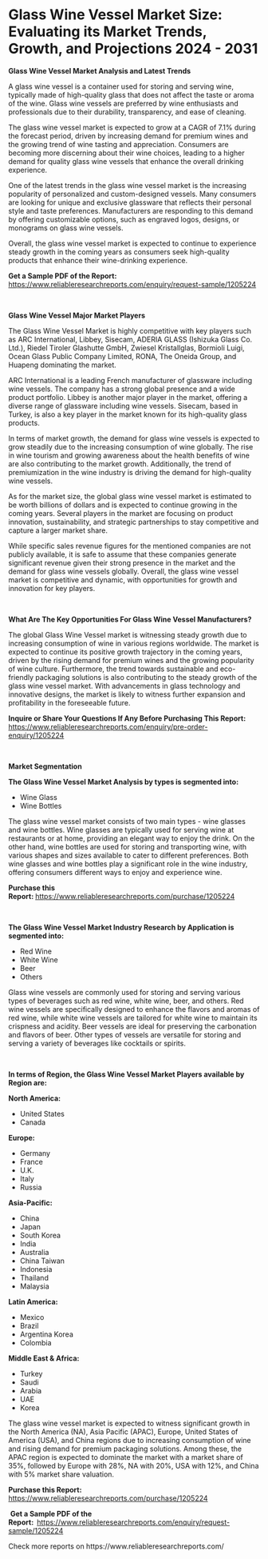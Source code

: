 <p><h1>Glass Wine Vessel Market Size: Evaluating its Market Trends, Growth, and Projections 2024 - 2031</h1></p><p><strong>Glass Wine Vessel Market Analysis and Latest Trends</strong></p>
<p><p>A glass wine vessel is a container used for storing and serving wine, typically made of high-quality glass that does not affect the taste or aroma of the wine. Glass wine vessels are preferred by wine enthusiasts and professionals due to their durability, transparency, and ease of cleaning.</p><p>The glass wine vessel market is expected to grow at a CAGR of 7.1% during the forecast period, driven by increasing demand for premium wines and the growing trend of wine tasting and appreciation. Consumers are becoming more discerning about their wine choices, leading to a higher demand for quality glass wine vessels that enhance the overall drinking experience.</p><p>One of the latest trends in the glass wine vessel market is the increasing popularity of personalized and custom-designed vessels. Many consumers are looking for unique and exclusive glassware that reflects their personal style and taste preferences. Manufacturers are responding to this demand by offering customizable options, such as engraved logos, designs, or monograms on glass wine vessels.</p><p>Overall, the glass wine vessel market is expected to continue to experience steady growth in the coming years as consumers seek high-quality products that enhance their wine-drinking experience.</p></p>
<p><strong>Get a Sample PDF of the Report:&nbsp;</strong> <a href="https://www.reliableresearchreports.com/enquiry/request-sample/1205224">https://www.reliableresearchreports.com/enquiry/request-sample/1205224</a></p>
<p>&nbsp;</p>
<p><strong>Glass Wine Vessel Major Market Players</strong></p>
<p><p>The Glass Wine Vessel Market is highly competitive with key players such as ARC International, Libbey, Sisecam, ADERIA GLASS (Ishizuka Glass Co. Ltd.), Riedel Tiroler Glashutte GmbH, Zwiesel Kristallglas, Bormioli Luigi, Ocean Glass Public Company Limited, RONA, The Oneida Group, and Huapeng dominating the market.</p><p>ARC International is a leading French manufacturer of glassware including wine vessels. The company has a strong global presence and a wide product portfolio. Libbey is another major player in the market, offering a diverse range of glassware including wine vessels. Sisecam, based in Turkey, is also a key player in the market known for its high-quality glass products.</p><p>In terms of market growth, the demand for glass wine vessels is expected to grow steadily due to the increasing consumption of wine globally. The rise in wine tourism and growing awareness about the health benefits of wine are also contributing to the market growth. Additionally, the trend of premiumization in the wine industry is driving the demand for high-quality wine vessels.</p><p>As for the market size, the global glass wine vessel market is estimated to be worth billions of dollars and is expected to continue growing in the coming years. Several players in the market are focusing on product innovation, sustainability, and strategic partnerships to stay competitive and capture a larger market share.</p><p>While specific sales revenue figures for the mentioned companies are not publicly available, it is safe to assume that these companies generate significant revenue given their strong presence in the market and the demand for glass wine vessels globally. Overall, the glass wine vessel market is competitive and dynamic, with opportunities for growth and innovation for key players.</p></p>
<p>&nbsp;</p>
<p><strong>What Are The Key Opportunities For Glass Wine Vessel Manufacturers?</strong></p>
<p><p>The global Glass Wine Vessel market is witnessing steady growth due to increasing consumption of wine in various regions worldwide. The market is expected to continue its positive growth trajectory in the coming years, driven by the rising demand for premium wines and the growing popularity of wine culture. Furthermore, the trend towards sustainable and eco-friendly packaging solutions is also contributing to the steady growth of the glass wine vessel market. With advancements in glass technology and innovative designs, the market is likely to witness further expansion and profitability in the foreseeable future.</p></p>
<p><strong>Inquire or Share Your Questions If Any Before Purchasing This Report:</strong> <a href="https://www.reliableresearchreports.com/enquiry/pre-order-enquiry/1205224">https://www.reliableresearchreports.com/enquiry/pre-order-enquiry/1205224</a></p>
<p>&nbsp;</p>
<p><strong>Market Segmentation</strong></p>
<p><strong>The Glass Wine Vessel Market Analysis by types is segmented into:</strong></p>
<p><ul><li>Wine Glass</li><li>Wine Bottles</li></ul></p>
<p><p>The glass wine vessel market consists of two main types - wine glasses and wine bottles. Wine glasses are typically used for serving wine at restaurants or at home, providing an elegant way to enjoy the drink. On the other hand, wine bottles are used for storing and transporting wine, with various shapes and sizes available to cater to different preferences. Both wine glasses and wine bottles play a significant role in the wine industry, offering consumers different ways to enjoy and experience wine.</p></p>
<p><strong>Purchase this Report:&nbsp;</strong><a href="https://www.reliableresearchreports.com/purchase/1205224">https://www.reliableresearchreports.com/purchase/1205224</a></p>
<p>&nbsp;</p>
<p><strong>The Glass Wine Vessel Market Industry Research by Application is segmented into:</strong></p>
<p><ul><li>Red Wine</li><li>White Wine</li><li>Beer</li><li>Others</li></ul></p>
<p><p>Glass wine vessels are commonly used for storing and serving various types of beverages such as red wine, white wine, beer, and others. Red wine vessels are specifically designed to enhance the flavors and aromas of red wine, while white wine vessels are tailored for white wine to maintain its crispness and acidity. Beer vessels are ideal for preserving the carbonation and flavors of beer. Other types of vessels are versatile for storing and serving a variety of beverages like cocktails or spirits.</p></p>
<p>&nbsp;</p>
<p><strong>In terms of Region, the Glass Wine Vessel Market Players available by Region are:</strong></p>
<p>
    <p> <strong> North America: </strong>
        <ul>
            <li>United States</li>
            <li>Canada</li>
        </ul>
        </p> 
    <p> <strong> Europe: </strong>
        <ul>
            <li>Germany</li>
            <li>France</li>
            <li>U.K.</li>
            <li>Italy</li>
            <li>Russia</li>
        </ul>
        </p> 
    <p> <strong> Asia-Pacific: </strong>
        <ul>
            <li>China</li>
            <li>Japan</li>
            <li>South Korea</li>
            <li>India</li>
            <li>Australia</li>
            <li>China Taiwan</li>
            <li>Indonesia</li>
            <li>Thailand</li>
            <li>Malaysia</li>
        </ul>
        </p> 
    <p> <strong> Latin America: </strong>
        <ul>
            <li>Mexico</li>
            <li>Brazil</li>
            <li>Argentina Korea</li>
            <li>Colombia</li>
        </ul>
        </p> 
    <p> <strong> Middle East & Africa: </strong>
        <ul>
            <li>Turkey</li>
            <li>Saudi</li>
            <li>Arabia</li>
            <li>UAE</li>
            <li>Korea</li>
        </ul>
    </p>
    </p>
<p><p>The glass wine vessel market is expected to witness significant growth in the North America (NA), Asia Pacific (APAC), Europe, United States of America (USA), and China regions due to increasing consumption of wine and rising demand for premium packaging solutions. Among these, the APAC region is expected to dominate the market with a market share of 35%, followed by Europe with 28%, NA with 20%, USA with 12%, and China with 5% market share valuation.</p></p>
<p><strong>Purchase this Report: </strong><a href="https://www.reliableresearchreports.com/purchase/1205224">https://www.reliableresearchreports.com/purchase/1205224</a></p>
<p>&nbsp;<strong>Get a Sample PDF of the Report:&nbsp;&nbsp;</strong><a href="https://www.reliableresearchreports.com/enquiry/request-sample/1205224">https://www.reliableresearchreports.com/enquiry/request-sample/1205224</a></p>
<p><strong></strong></p>
<p>Check more reports on https://www.reliableresearchreports.com/</p>